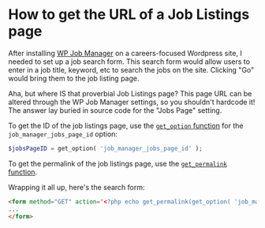 # How to get the URL of a Job Listings page

After installing [WP Job Manager][1] on a careers-focused Wordpress site, I needed to set up a job search form. This search form would allow users to enter in a job title, keyword, etc to search the jobs on the site. Clicking "Go" would bring them to the job listing page.

Aha, but where IS that proverbial Job Listings page? This page URL can be altered through the WP Job Manager settings, so you shouldn't hardcode it! The answer lay buried in source code for the "Jobs Page" setting.

To get the ID of the job listings page, use the [`get_option` function][2] for the `job_manager_jobs_page_id` option:

```php
$jobsPageID = get_option( 'job_manager_jobs_page_id' );
```

To get the permalink of the job listings page, use the [`get_permalink` function][3].

Wrapping it all up, here's the search form:

```html
<form method="GET" action="<?php echo get_permalink(get_option( 'job_manager_jobs_page_id', false )); ?>">
...
</form>
```

[1]:https://wpjobmanager.com/
[2]:https://developer.wordpress.org/reference/functions/get_option/
[3]:https://developer.wordpress.org/reference/functions/get_permalink/
